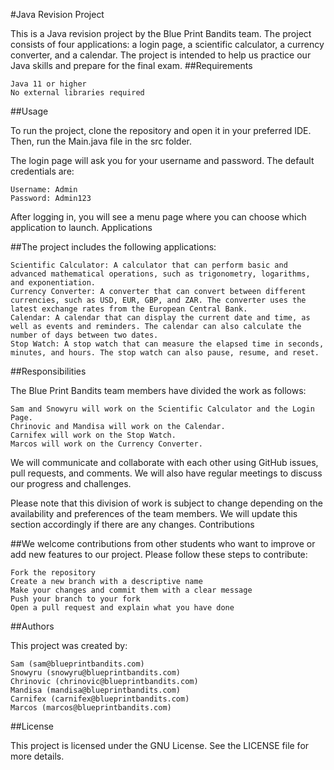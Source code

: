 #Java Revision Project

This is a Java revision project by the Blue Print Bandits team. The project consists of four applications: a login page, a scientific calculator, a currency converter, and a calendar. The project is intended to help us practice our Java skills and prepare for the final exam.
##Requirements

    Java 11 or higher
    No external libraries required

##Usage

To run the project, clone the repository and open it in your preferred IDE. Then, run the Main.java file in the src folder.

The login page will ask you for your username and password. The default credentials are:

    Username: Admin
    Password: Admin123

After logging in, you will see a menu page where you can choose which application to launch.
Applications

##The project includes the following applications:

    Scientific Calculator: A calculator that can perform basic and advanced mathematical operations, such as trigonometry, logarithms, and exponentiation.
    Currency Converter: A converter that can convert between different currencies, such as USD, EUR, GBP, and ZAR. The converter uses the latest exchange rates from the European Central Bank.
    Calendar: A calendar that can display the current date and time, as well as events and reminders. The calendar can also calculate the number of days between two dates.
    Stop Watch: A stop watch that can measure the elapsed time in seconds, minutes, and hours. The stop watch can also pause, resume, and reset.

##Responsibilities

The Blue Print Bandits team members have divided the work as follows:

    Sam and Snowyru will work on the Scientific Calculator and the Login Page.
    Chrinovic and Mandisa will work on the Calendar.
    Carnifex will work on the Stop Watch.
    Marcos will work on the Currency Converter.

We will communicate and collaborate with each other using GitHub issues, pull requests, and comments. We will also have regular meetings to discuss our progress and challenges.

Please note that this division of work is subject to change depending on the availability and preferences of the team members. We will update this section accordingly if there are any changes.
Contributions

##We welcome contributions from other students who want to improve or add new features to our project. Please follow these steps to contribute:

    Fork the repository
    Create a new branch with a descriptive name
    Make your changes and commit them with a clear message
    Push your branch to your fork
    Open a pull request and explain what you have done

##Authors

This project was created by:

    Sam (sam@blueprintbandits.com)
    Snowyru (snowyru@blueprintbandits.com)
    Chrinovic (chrinovic@blueprintbandits.com)
    Mandisa (mandisa@blueprintbandits.com)
    Carnifex (carnifex@blueprintbandits.com)
    Marcos (marcos@blueprintbandits.com)

##License

This project is licensed under the GNU License. See the LICENSE file for more details.
